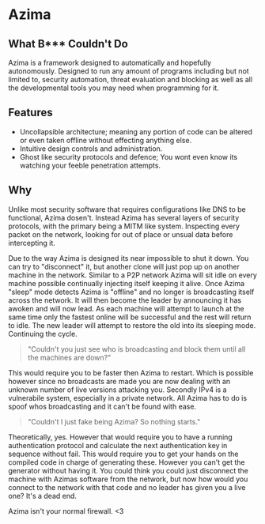 # Azima
## What B*** Couldn't Do

Azima is a framework designed to automatically and hopefully autonomously.
Designed to run any amount of programs including but not limited to, security automation, threat evaluation and blocking as well as all the developmental tools you may need when programming for it.
## Features

- Uncollapsible architecture; meaning any portion of code can be altered or even taken offline without effecting anything else.
- Intuitive design controls and administration.
- Ghost like security protocols and defence; You wont even know its watching your feeble penetration attempts.


## Why

Unlike most security software that requires configurations like DNS to be functional, Azima dosen't.
Instead Azima has several layers of security protocols, with the primary being a MITM like system.
Inspecting every packet on the network, looking for out of place or unsual data before intercepting it.

Due to the way Azima is designed its near impossible to shut it down.
You can try to "disconnect" it, but another clone will just pop up on another machine in the network.
Similar to a P2P network Azima will sit idle on every machine possible continually injecting itself keeping it alive.
Once Azima "sleep" mode detects Azima is "offline" and no longer is broadcasting itself across the network.
It will then become the leader by announcing it has awoken and will now lead. As each machine will attempt to launch at the same time only the fastest online will be successful and the rest will return to idle.
The new leader will attempt to restore the old into its sleeping mode. Continuing the cycle.

> "Couldn't you just see who is broadcasting and block them until all the machines are down?"

This would require you to be faster then Azima to restart. Which is possible however since no broadcasts are made you are now dealing with an unknown number of live versions attacking you. Secondly IPv4 is a vulnerabile system, especially in a private network. All Azima has to do is spoof whos broadcasting and it can't be found with ease.

> "Couldn't I just fake being Azima? So nothing starts."

Theoretically, yes. However that would require you to have a running authentication protocol and calculate the next authentication key in sequence without fail. This would require you to get your hands on the compiled code in charge of generating these. However you can't get the generator without having it. You could think you could just disconnect the machine with Azimas software from the network, but now how would you connect to the network with that code and no leader has given you a live one?
It's a dead end.

Azima isn't your normal firewall.
<3
